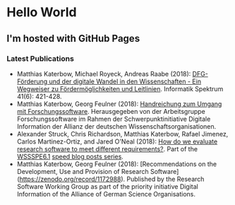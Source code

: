 # Hello World
## I'm hosted with GitHub Pages
### Latest Publications
* Matthias Katerbow, Michael Royeck, Andreas Raabe (2018): [DFG-Förderung und der digitale Wandel in den Wissenschaften - Ein Wegweiser zu Fördermöglichkeiten und Leitlinien](https://doi.org/10.1007/s00287-018-01135-0). Informatik Spektrum 41(6): 421-428. 
* Matthias Katerbow, Georg Feulner (2018): [Handreichung zum Umgang mit Forschungssoftware](https://doi.org/10.5281/zenodo.1172970). Herausgegeben von der Arbeitsgruppe Forschungssoftware im Rahmen der Schwerpunktinitiative Digitale Information der Allianz der deutschen Wissenschaftsorganisationen.
*  Alexander Struck, Chris Richardson, Matthias Katerbow, Rafael Jimenez, Carlos Martinez-Ortiz, and Jared O'Neal (2018): [How do we evaluate research software to meet different requirements?](https://software.ac.uk/blog/2018-11-27-how-do-we-evaluate-research-software-meet-different-requirements). Part of the [WSSSPE6.1](http://wssspe.researchcomputing.org.uk/wssspe6-1/) [speed blog posts series](https://software.ac.uk/tags/wssspe61-speed-blog-posts).
* Matthias Katerbow, Georg Feulner (2018): [Recommendations on the Development, Use and Provision of Research Software] (https://zenodo.org/record/1172988). Published by the Research Software Working Group as part of the priority initiative Digital Information of the Alliance of German Science Organisations.
